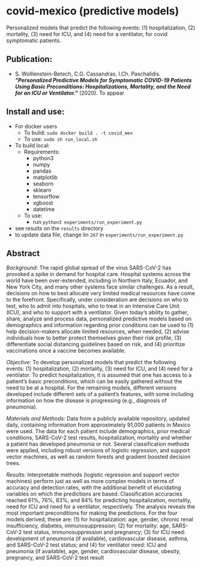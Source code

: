 # covid-mexico  (predictive models) 
Personalized models that predict the following events: (1) hospitalization, (2) mortality, (3) need for ICU, and (4) need for a ventilator, for covid symptomatic patients.

## Publication:
- S. Wolllenstein-Betech, C.G. Cassandras, I.Ch. Paschalidis. 
***"Personalized Predictive Models for Symptomatic COVID-19 Patients Using Basic Preconditions: Hospitalizations, Mortality, and the Need for an ICU or Ventilator."*** (2020).  To appear  


## Install and use:
- For docker users 
    - To build: `sudo docker build . -t covid_mex`
    - To use: `sudo sh run_local.sh` 
- To build local:
    - Requirements:
        - python3
        - numpy
        - pandas
        - matplotlib
        - seaborn
        - sklearn
        - tensorflow
        - xgboost
        - datetime
    - To use:
        - run `python3 experiments/run_experiment.py`
- see results on the `results` directory
- to update data file, change lin `267` in `experiments/run_experiment.py`
## Abstract
*Background:* 
The rapid global spread of the virus SARS-CoV-2 has provoked a spike in demand for hospital care. Hospital systems across the world have been over-extended, including in Northern Italy, Ecuador, and New York City, and many other systems face similar challenges. As a result, decisions on how to best allocate very limited medical resources have come to the forefront. Specifically, under consideration are decisions on who to test, who to admit into hospitals, who to treat in an Intensive Care Unit (ICU), and who to support with a ventilator. Given today’s ability to gather, share, analyze and process data, personalized predictive models based on demographics and information regarding prior conditions can be used to (1) help decision-makers allocate limited resources, when needed, (2) advise individuals how to better protect themselves given their risk profile, (3) differentiate social distancing guidelines based on risk, and (4) prioritize vaccinations once a vaccine becomes available. 

*Objective:* 
To develop personalized models that predict the following events: (1) hospitalization, (2) mortality, (3) need for ICU, and (4) need for a ventilator. To predict hospitalization, it is assumed that one has access to a patient’s basic preconditions, which can be easily gathered without the need to be at a hospital. For the remaining models, different versions developed include different sets of a patient’s features, with some including information on how the disease is progressing (e.g., diagnosis of pneumonia). 

*Materials and Methods:* 
Data from a publicly available repository, updated daily, containing information from approximately 91,000 patients in Mexico were used. The data for each patient include demographics, prior medical conditions, SARS-CoV-2 test results, hospitalization, mortality and whether a patient has developed pneumonia or not. Several classification methods were applied, including robust versions of logistic regression, and support vector machines, as well as random forests and gradient boosted decision trees. 

*Results:* 
Interpretable methods (logistic regression and support vector machines) perform just as well as more complex models in terms of accuracy and detection rates, with the additional benefit of elucidating variables on which the predictions are based. Classification accuracies reached 61%, 76%, 83%, and 84% for predicting hospitalization, mortality, need for ICU and need for a ventilator, respectively. The analysis reveals the most important preconditions for making the predictions. For the four models derived, these are: (1) for hospitalization: age, gender, chronic renal insufficiency, diabetes, immunosuppression; (2) for mortality: age, SARS-CoV-2 test status, immunosuppression and pregnancy; (3) for ICU need: development of pneumonia (if available), cardiovascular disease, asthma, and SARS-CoV-2 test status; and (4) for ventilator need: ICU and pneumonia (if available), age, gender, cardiovascular disease, obesity, pregnancy, and SARS-CoV-2 test result
